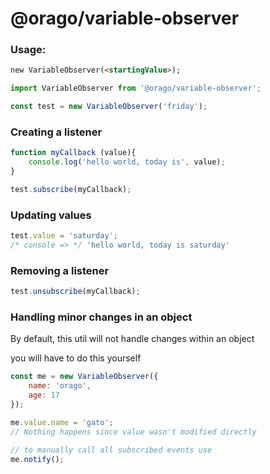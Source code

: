 # @orago/variable-observer

### Usage:


```html
new VariableObserver(<startingValue>);
```

```js
import VariableObserver from '@orago/variable-observer';

const test = new VariableObserver('friday');
```

### Creating a listener
```js
function myCallback (value){
	console.log('hello world, today is', value);
}

test.subscribe(myCallback);
```

### Updating values
```js
test.value = 'saturday';
/* console => */ 'hello world, today is saturday'
```

### Removing a listener
```js
test.unsubscribe(myCallback);
```

### Handling minor changes in an object
By default, this util will not handle changes within an object

you will have to do this yourself

```js
const me = new VariableObserver({
	name: 'orago',
	age: 17
});

me.value.name = 'gato';
// Nothing happens since value wasn't modified directly

// to manually call all subscribed events use
me.notify();
```